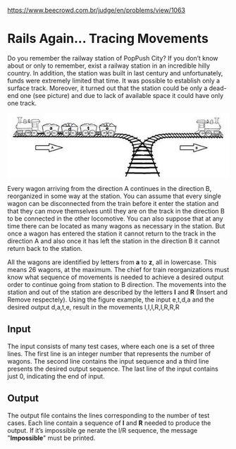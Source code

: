 https://www.beecrowd.com.br/judge/en/problems/view/1063

# Rails Again... Tracing Movements

Do you remember the railway station of PopPush City? If you don’t know about
or only to remember, exist a railway station in an incredible hilly country.
In addition, the station was built in last century and unfortunately, funds
were extremely limited that time. It was possible to establish only a surface
track. Moreover, it turned out that the station could be only a dead-end one
(see picture) and due to lack of available space it could have only one track.

![](imgs/UOJ_1063.jpg)

Every wagon arriving from the direction A continues in the direction B,
reorganized in some way at the station. You can assume that every single wagon
can be disconnected from the train before it enter the station and that they
can move themselves until they are on the track in the direction B to be
connected in the other locomotive. You can also suppose that at any time there
can be located as many wagons as necessary in the station. But once a wagon
has entered the station it cannot return to the track in the direction A and
also once it has left the station in the direction B it cannot return back to
the station.

All the wagons are identified by letters from **a** to **z**, all in lowercase. This
means 26 wagons, at the maximum. The chief for train reorganizations must know
what sequence of movements is needed to achieve a desired output order to
continue going from station to B direction. The movements into the station and
out of the station are described by the letters **I** and **R** (Insert and Remove
respectely). Using the figure example, the input e,t,d,a and the desired
output d,a,t,e, result in the movements I,I,I,R,I,R,R,R

## Input

The input consists of many test cases, where each one is a set of three lines.
The first line is an integer number that represents the number of wagons. The
second line contains the input sequence and a third line presents the desired
output sequence. The last line of the input contains just 0, indicating the
end of input.


## Output

The output file contains the lines corresponding to the number of test cases.
Each line contain a sequence of **I** and **R** needed to produce the output. If it’s
impossible ge nerate the I/R sequence, the message "**Impossible**" must be
printed.

